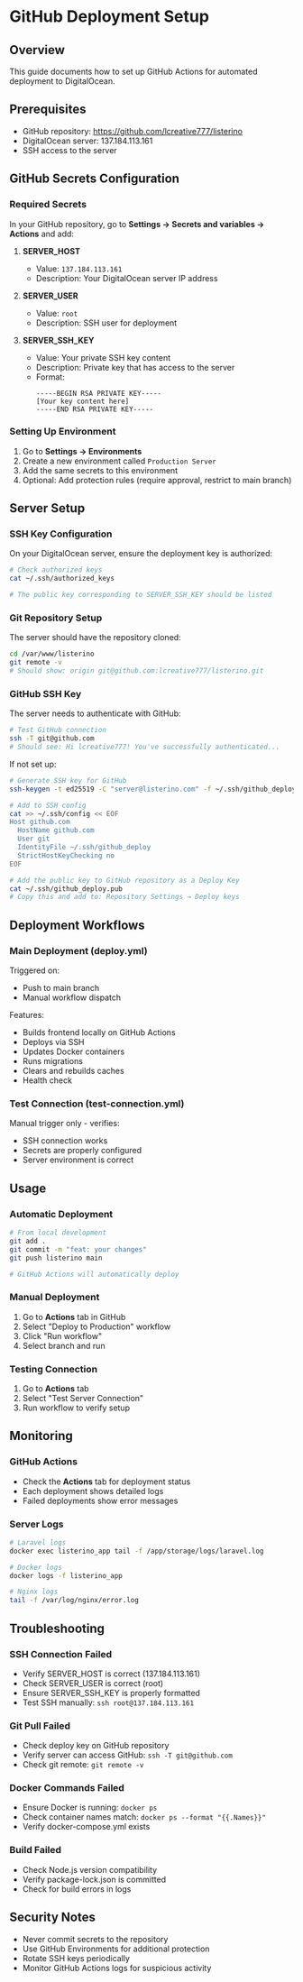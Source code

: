 # GitHub Deployment Setup

## Overview
This guide documents how to set up GitHub Actions for automated deployment to DigitalOcean.

## Prerequisites
- GitHub repository: https://github.com/lcreative777/listerino
- DigitalOcean server: 137.184.113.161
- SSH access to the server

## GitHub Secrets Configuration

### Required Secrets
In your GitHub repository, go to **Settings → Secrets and variables → Actions** and add:

1. **SERVER_HOST**
   - Value: `137.184.113.161`
   - Description: Your DigitalOcean server IP address

2. **SERVER_USER**
   - Value: `root`
   - Description: SSH user for deployment

3. **SERVER_SSH_KEY**
   - Value: Your private SSH key content
   - Description: Private key that has access to the server
   - Format:
     ```
     -----BEGIN RSA PRIVATE KEY-----
     [Your key content here]
     -----END RSA PRIVATE KEY-----
     ```

### Setting Up Environment
1. Go to **Settings → Environments**
2. Create a new environment called `Production Server`
3. Add the same secrets to this environment
4. Optional: Add protection rules (require approval, restrict to main branch)

## Server Setup

### SSH Key Configuration
On your DigitalOcean server, ensure the deployment key is authorized:

```bash
# Check authorized keys
cat ~/.ssh/authorized_keys

# The public key corresponding to SERVER_SSH_KEY should be listed
```

### Git Repository Setup
The server should have the repository cloned:

```bash
cd /var/www/listerino
git remote -v
# Should show: origin git@github.com:lcreative777/listerino.git
```

### GitHub SSH Key
The server needs to authenticate with GitHub:

```bash
# Test GitHub connection
ssh -T git@github.com
# Should see: Hi lcreative777! You've successfully authenticated...
```

If not set up:
```bash
# Generate SSH key for GitHub
ssh-keygen -t ed25519 -C "server@listerino.com" -f ~/.ssh/github_deploy

# Add to SSH config
cat >> ~/.ssh/config << EOF
Host github.com
  HostName github.com
  User git
  IdentityFile ~/.ssh/github_deploy
  StrictHostKeyChecking no
EOF

# Add the public key to GitHub repository as a Deploy Key
cat ~/.ssh/github_deploy.pub
# Copy this and add to: Repository Settings → Deploy keys
```

## Deployment Workflows

### Main Deployment (deploy.yml)
Triggered on:
- Push to main branch
- Manual workflow dispatch

Features:
- Builds frontend locally on GitHub Actions
- Deploys via SSH
- Updates Docker containers
- Runs migrations
- Clears and rebuilds caches
- Health check

### Test Connection (test-connection.yml)
Manual trigger only - verifies:
- SSH connection works
- Secrets are properly configured
- Server environment is correct

## Usage

### Automatic Deployment
```bash
# From local development
git add .
git commit -m "feat: your changes"
git push listerino main

# GitHub Actions will automatically deploy
```

### Manual Deployment
1. Go to **Actions** tab in GitHub
2. Select "Deploy to Production" workflow
3. Click "Run workflow"
4. Select branch and run

### Testing Connection
1. Go to **Actions** tab
2. Select "Test Server Connection"
3. Run workflow to verify setup

## Monitoring

### GitHub Actions
- Check the **Actions** tab for deployment status
- Each deployment shows detailed logs
- Failed deployments show error messages

### Server Logs
```bash
# Laravel logs
docker exec listerino_app tail -f /app/storage/logs/laravel.log

# Docker logs
docker logs -f listerino_app

# Nginx logs
tail -f /var/log/nginx/error.log
```

## Troubleshooting

### SSH Connection Failed
- Verify SERVER_HOST is correct (137.184.113.161)
- Check SERVER_USER is correct (root)
- Ensure SERVER_SSH_KEY is properly formatted
- Test SSH manually: `ssh root@137.184.113.161`

### Git Pull Failed
- Check deploy key on GitHub repository
- Verify server can access GitHub: `ssh -T git@github.com`
- Check git remote: `git remote -v`

### Docker Commands Failed
- Ensure Docker is running: `docker ps`
- Check container names match: `docker ps --format "{{.Names}}"`
- Verify docker-compose.yml exists

### Build Failed
- Check Node.js version compatibility
- Verify package-lock.json is committed
- Check for build errors in logs

## Security Notes
- Never commit secrets to the repository
- Use GitHub Environments for additional protection
- Rotate SSH keys periodically
- Monitor GitHub Actions logs for suspicious activity